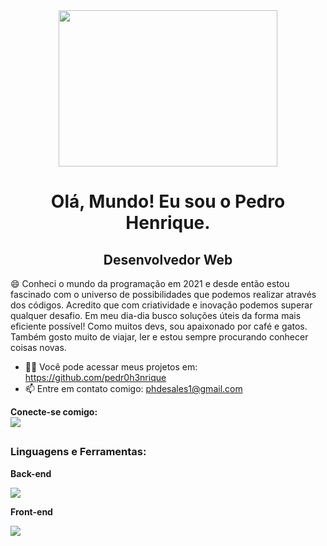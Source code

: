 <div align="center" >
<img width="350" height="250" src="https://media0.giphy.com/media/BaDsH4FpMBnqdK8J0g/giphy.gif?cid=ecf05e479hamw1e5pltoc60hy5i3040t40nqlgnlu8ifvd4h&rid=giphy.gif&ct=g">
</div>
<h1 align="center" > Olá, Mundo! Eu sou o Pedro Henrique. </h1>
<h2 align="center"> Desenvolvedor Web </h2>

😄 Conheci o mundo da programação em 2021 e desde então estou fascinado com o universo de possibilidades que podemos realizar através dos códigos. Acredito que com criatividade e inovação podemos superar qualquer desafio. Em meu dia-dia busco soluções úteis da forma mais eficiente possível! Como muitos devs, sou apaixonado por café e gatos. Também gosto muito de viajar, ler e estou sempre procurando conhecer coisas novas.  

- 🐱‍💻 Você pode acessar meus projetos em: https://github.com/pedr0h3nrique <br>
- 📫 Entre em contato comigo: phdesales1@gmail.com <br> 

<strong> Conecte-se comigo: <strong><br> 
<a href="https://www.linkedin.com/in/pedro-henrique-de-sales/" target="_blank"><img src="https://img.shields.io/badge/LinkedIn-0077B5?style=for-the-badge&logo=linkedin&logoColor=white"></a>
##
<div>
  <h3> Linguagens e Ferramentas: </h3>
  
  <strong>Back-end</strong><br>
  
  <a target="_blank"><img src="https://skills.thijs.gg/icons?i=js,nodejs,express,postegresql"></a>  

  <strong>Front-end</strong><br>
  
  <a target="_blank"><img src="https://skills.thijs.gg/icons?i=html,css,js,react"></a>  
   
</div>   
 
